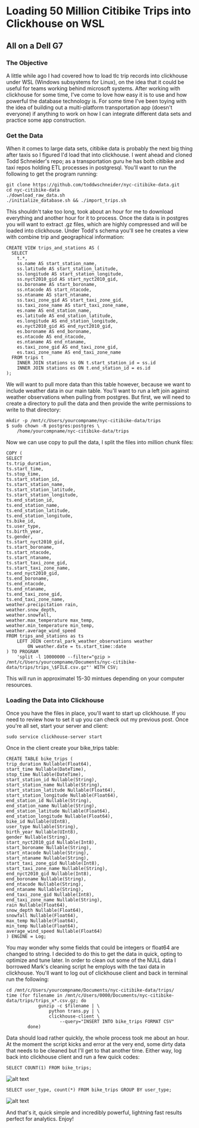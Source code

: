 # Loading 50 Million Citibike Trips into Clickhouse on WSL
## All on a Dell G7


### The Objective
A little while ago I had covered how to load tlc trip records into clickhouse under WSL (Windows subsystems for Linux), on the idea that it could be useful for teams working behind microsoft systems. After working with clickhouse for some time, I've come to love how easy it is to use and how powerful the database technology is. For some time I've been toying with the idea of building out a multi-platform transportation app (doesn't everyone) if anything to work on how I can integrate different data sets and practice some app construction.

### Get the Data
When it comes to large data sets, citibike data is probably the next big thing after taxis so I figured I'd load that into clickhouse. I went ahead and cloned Todd Schneider's repo; as a transportation guru he has both citibike and taxi repos holding ETL processes in postgresql. You'll want to run the following to get the program running:

```
git clone https://github.com/toddwschneider/nyc-citibike-data.git
cd nyc-citibike-data
./download_raw_data.sh
./initialize_database.sh && ./import_trips.sh
```

This shouldn't take too long, took about an hour for me to download everything and another hour for it to process. Once the data is in postgres you will want to extract .gz files, which are highly compressed and will be loaded into clickhouse. Under Todd's schema you'll see he creates a view with combine trip and geographical information:

```
CREATE VIEW trips_and_stations AS (
  SELECT
    t.*,
    ss.name AS start_station_name,
    ss.latitude AS start_station_latitude,
    ss.longitude AS start_station_longitude,
    ss.nyct2010_gid AS start_nyct2010_gid,
    ss.boroname AS start_boroname,
    ss.ntacode AS start_ntacode,
    ss.ntaname AS start_ntaname,
    ss.taxi_zone_gid AS start_taxi_zone_gid,
    ss.taxi_zone_name AS start_taxi_zone_name,
    es.name AS end_station_name,
    es.latitude AS end_station_latitude,
    es.longitude AS end_station_longitude,
    es.nyct2010_gid AS end_nyct2010_gid,
    es.boroname AS end_boroname,
    es.ntacode AS end_ntacode,
    es.ntaname AS end_ntaname,
    es.taxi_zone_gid AS end_taxi_zone_gid,
    es.taxi_zone_name AS end_taxi_zone_name
  FROM trips t
    INNER JOIN stations ss ON t.start_station_id = ss.id
    INNER JOIN stations es ON t.end_station_id = es.id
);
```

We will want to pull more data than this table however, because we want to include weather data in our main table. You'll want to run a left join against weather observations when pulling from postgres. But first, we will need to create a directory to pull the data and then provide the write permissions to write to that directory:

```
mkdir -p /mnt/c/Users/yourcompname/nyc-citibike-data/trips
$ sudo chown -R postgres:postgres \
    /home/yourcompname/nyc-citibike-data/trips
```

Now we can use copy to pull the data, I split the files into million chunk files:
```
COPY (
SELECT
ts.trip_duration,
ts.start_time,
ts.stop_time,
ts.start_station_id,
ts.start_station_name,
ts.start_station_latitude,
ts.start_station_longitude,
ts.end_station_id,
ts.end_station_name,
ts.end_station_latitude,
ts.end_station_longitude,
ts.bike_id,
ts.user_type,
ts.birth_year,
ts.gender, 
ts.start_nyct2010_gid,
ts.start_boroname,
ts.start_ntacode,
ts.start_ntaname,
ts.start_taxi_zone_gid,
ts.start_taxi_zone_name,
ts.end_nyct2010_gid,
ts.end_boroname,
ts.end_ntacode,
ts.end_ntaname,
ts.end_taxi_zone_gid,
ts.end_taxi_zone_name,
weather.precipitation rain,
weather.snow_depth,
weather.snowfall,
weather.max_temperature max_temp,
weather.min_temperature min_temp,
weather.average_wind_speed
FROM trips_and_stations as ts 
    LEFT JOIN central_park_weather_observations weather
        ON weather.date = ts.start_time::date
) TO PROGRAM
    'split -l 10000000 --filter="gzip > /mnt/c/Users/yourcompname/Documents/nyc-citibike-data/trips/trips_\$FILE.csv.gz"' WITH CSV;
```
This will run in approximatel 15-30 mintues depending on your computer resources.

### Loading the Data into Clickhouse
Once you have the files in place, you'll want to start up clickhouse. If you need to review how to set it up you can check out my previous post. Once you're all set, start your server and client:

```sudo service clickhouse-server start```

Once in the client create your bike_trips table:
```
CREATE TABLE bike_trips (
trip_duration Nullable(Float64),
start_time Nullable(DateTime),
stop_time Nullable(DateTime),
start_station_id Nullable(String),
start_station_name Nullable(String),
start_station_latitude Nullable(Float64),
start_station_longitude Nullable(Float64),
end_station_id Nullable(String),
end_station_name Nullable(String),
end_station_latitude Nullable(Float64),
end_station_longitude Nullable(Float64),
bike_id Nullable(UInt8),
user_type Nullable(String),
birth_year Nullable(UInt8),
gender Nullable(String),
start_nyct2010_gid Nullable(Int8),
start_boroname Nullable(String),
start_ntacode Nullable(String),
start_ntaname Nullable(String),
start_taxi_zone_gid Nullable(Int8),
start_taxi_zone_name Nullable(String),
end_nyct2010_gid Nullable(Int8),
end_boroname Nullable(String), 
end_ntacode Nullable(String),
end_ntaname Nullable(String),
end_taxi_zone_gid Nullable(Int8),
end_taxi_zone_name Nullable(String),
rain Nullable(Float64),
snow_depth Nullable(Float64),
snowfall Nullable(Float64),
max_temp Nullable(Float64),
min_temp Nullable(Float64),
average_wind_speed Nullable(Float64)
) ENGINE = Log;
```

You may wonder why some fields that could be integers or float64 are changed to string. I decided to do this to get the data in quick, opting to optimize and tune later. In order to clean out some of the NULL data I borrowed Mark's cleaning script he employs with the taxi data in clickhouse. You'll want to log out of clickhouse client and back in terminal run the following:
```
cd /mnt/c/Users/yourcompname/Documents/nyc-citibike-data/trips/
time (for filename in /mnt/c/Users/0000/Documents/nyc-citibike-data/trips/trips_x*.csv.gz; do
            gunzip -c $filename | \
                python trans.py | \
                clickhouse-client \
                    --query="INSERT INTO bike_trips FORMAT CSV"
        done)
```
Data should load rather quickly, the whole process took me about an hour. At the moment the script kicks and error at the very end, some dirty data that needs to be cleaned but I'll get to that another time. Either way, log back into clickhouse client and run a few quick codes:

```
SELECT COUNT(1) FROM bike_trips;
```
![alt text](../images/ch_citibike1.png "Title")

```
SELECT user_type, count(*) FROM bike_trips GROUP BY user_type;
```
![alt text](../images/ch_citibike2.png "Title")

And that's it, quick simple and incredibly powerful, lightning fast results perfect for analytics. Enjoy!